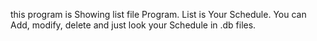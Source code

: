 this program is Showing list file Program.
List is Your Schedule.
You can Add, modify, delete and just look your Schedule in .db files.